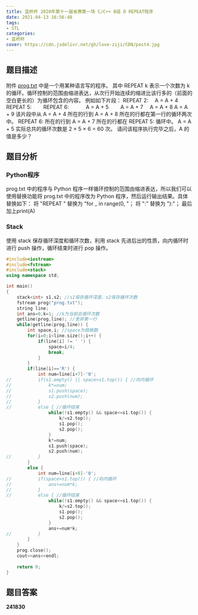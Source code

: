 ```yaml
---
title: 蓝桥杯 2020年第十一届省赛第一场 C/C++ B组 D REPEAT程序
date: 2021-04-13 16:56:48
tags:
- STL
categories:
- 蓝桥杯
cover: https://cdn.jsdelivr.net/gh/love-ziji/CDN/post4.jpg
---
```


## 题目描述

附件 [prog.txt](https://cdn.jsdelivr.net/gh/love-ziji/LANQIAO/prog.txt) 中是一个用某种语言写的程序。
其中 REPEAT k 表示一个次数为 k 的循环。循环控制的范围由缩进表达，从次行开始连续的缩进比该行多的（前面的空白更长的）为循环包含的内容。
例如如下片段：
REPEAT 2:
&emsp;A = A + 4
&emsp;REPEAT 5:
&emsp;&emsp;REPEAT 6:
&emsp;&emsp;&emsp;A = A + 5
&emsp;&emsp;A = A + 7
&emsp;A = A + 8
A = A + 9
该片段中从 A = A + 4 所在的行到 A = A + 8 所在的行都在第一行的循环两次中。
REPEAT 6: 所在的行到 A = A + 7 所在的行都在 REPEAT 5: 循环中。
A = A + 5 实际总共的循环次数是 2 × 5 × 6 = 60 次。
请问该程序执行完毕之后，A 的值是多少？

## 题目分析

### Python程序

prog.txt 中的程序与 Python 程序一样循环控制的范围由缩进表达，所以我们可以使用替换功能将 prog.txt 中的程序改为 Python 程序，然后运行输出结果。具体替换如下：
将 "REPEAT " 替换为 "for _ in range(0, "；
将 ":" 替换为 "):"；
最后加上print(A)

### Stack

使用 stack 保存循环深度和循环次数，利用 stack 先进后出的性质，向内循环时进行 push 操作，循环结束时进行 pop 操作。

```c++
#include<iostream>
#include<fstream>
#include<stack>
using namespace std;

int main()
{
	stack<int> s1,s2; //s1保存循环深度，s2保存循环次数 
	fstream prog("prog.txt");
	string line;
	int ans=0,k=1; //k为当前总循环次数 
	getline(prog,line); //舍弃第一行 
	while(getline(prog,line)) {
		int space,i; //space为跳格数 
		for(i=0;i<line.size();i++) {
			if(line[i] != ' ') {
				space=i/4;
				break;
			}
		}
		if(line[i]=='R') {
			int num=line[i+7]-'0';
//			if(s1.empty() || space>s1.top()) { //向内循环 
//				k*=num;
//				s1.push(space);
//				s2.push(num);
//			}
//			else { //循环结束 
				while(!s1.empty() && space<=s1.top()) {
					k/=s2.top();
					s1.pop();
					s2.pop();
				}
				k*=num;
				s1.push(space);
				s2.push(num);
//			}
		}
		else {
			int num=line[i+8]-'0';
//			if(space>s1.top()) { //向内循环 
//				ans+=num*k;
//			}
//			else { //循环结束 
				while(!s1.empty() && space<=s1.top()) {
					k/=s2.top();
					s1.pop();
					s2.pop();
				}
				ans+=num*k;
//			}
		}
	}
	prog.close();
	cout<<ans<<endl;
	
	return 0;
}
```

## 题目答案

**241830**